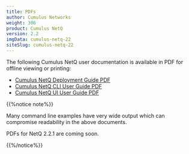```yaml
---
title: PDFs
author: Cumulus Networks
weight: 306
product: Cumulus NetQ
version: 2.2
imgData: cumulus-netq-22
siteSlug: cumulus-netq-22
---
```


The following Cumulus NetQ user documentation is available in PDF for offline viewing or printing:

- [Cumulus NetQ Deployment Guide PDF](/Cumulus_NetQ_220_Deployment_Guide.pdf)
- [Cumulus NetQ CLI User Guide PDF](/Cumulus_NetQ_220_CLI_User_Guide.pdf)
- [Cumulus NetQ UI User Guide PDF](/Cumulus_NetQ_220_UI_User_Guide.pdf)

{{%notice note%}}

Many command line examples have very wide output which can compromise readability in the above documents.

PDFs for NetQ 2.2.1 are coming soon.

{{%/notice%}}
